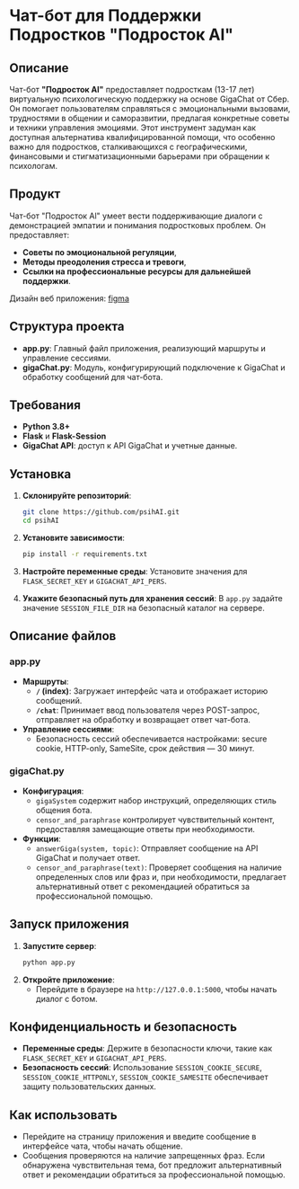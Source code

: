 # Чат-бот для Поддержки Подростков "Подросток Al"

## Описание

Чат-бот **"Подросток Al"** предоставляет подросткам (13-17 лет) виртуальную психологическую поддержку на основе GigaChat от Сбер. Он помогает пользователям справляться с эмоциональными вызовами, трудностями в общении и саморазвитии, предлагая конкретные советы и техники управления эмоциями. Этот инструмент задуман как доступная альтернатива квалифицированной помощи, что особенно важно для подростков, сталкивающихся с географическими, финансовыми и стигматизационными барьерами при обращении к психологам.

## Продукт

Чат-бот "Подросток Al" умеет вести поддерживающие диалоги с демонстрацией эмпатии и понимания подростковых проблем. Он предоставляет:
- **Советы по эмоциональной регуляции**,
- **Методы преодоления стресса и тревоги**,
- **Ссылки на профессиональные ресурсы для дальнейшей поддержки**.

Дизайн веб приложения: [figma](https://www.figma.com/design/GTdHehucvIaE1bRBQGHR7h/КЕЙС-1?node-id=0-1)

## Структура проекта

- **app.py**: Главный файл приложения, реализующий маршруты и управление сессиями.
- **gigaChat.py**: Модуль, конфигурирующий подключение к GigaChat и обработку сообщений для чат-бота.

## Требования

- **Python 3.8+**
- **Flask** и **Flask-Session**
- **GigaChat API**: доступ к API GigaChat и учетные данные.

## Установка

1. **Склонируйте репозиторий**:
    ```bash
    git clone https://github.com/psihAI.git
    cd psihAI
    ```

2. **Установите зависимости**:
    ```bash
    pip install -r requirements.txt
    ```

3. **Настройте переменные среды**:
    Установите значения для `FLASK_SECRET_KEY` и `GIGACHAT_API_PERS`.

4. **Укажите безопасный путь для хранения сессий**:
    В `app.py` задайте значение `SESSION_FILE_DIR` на безопасный каталог на сервере.

## Описание файлов

### app.py

- **Маршруты**:
  - **`/` (index)**: Загружает интерфейс чата и отображает историю сообщений.
  - **`/chat`**: Принимает ввод пользователя через POST-запрос, отправляет на обработку и возвращает ответ чат-бота.
- **Управление сессиями**:
  - Безопасность сессий обеспечивается настройками: secure cookie, HTTP-only, SameSite, срок действия — 30 минут.

### gigaChat.py

- **Конфигурация**:
  - `gigaSystem` содержит набор инструкций, определяющих стиль общения бота.
  - `censor_and_paraphrase` контролирует чувствительный контент, предоставляя замещающие ответы при необходимости.
- **Функции**:
  - `answerGiga(system, topic)`: Отправляет сообщение на API GigaChat и получает ответ.
  - `censor_and_paraphrase(text)`: Проверяет сообщения на наличие определенных слов или фраз и, при необходимости, предлагает альтернативный ответ с рекомендацией обратиться за профессиональной помощью.

## Запуск приложения

1. **Запустите сервер**:
    ```bash
    python app.py
    ```
2. **Откройте приложение**:
   - Перейдите в браузере на `http://127.0.0.1:5000`, чтобы начать диалог с ботом.

## Конфиденциальность и безопасность

- **Переменные среды**: Держите в безопасности ключи, такие как `FLASK_SECRET_KEY` и `GIGACHAT_API_PERS`.
- **Безопасность сессий**: Использование `SESSION_COOKIE_SECURE`, `SESSION_COOKIE_HTTPONLY`, `SESSION_COOKIE_SAMESITE` обеспечивает защиту пользовательских данных.

## Как использовать

- Перейдите на страницу приложения и введите сообщение в интерфейсе чата, чтобы начать общение.
- Сообщения проверяются на наличие запрещенных фраз. Если обнаружена чувствительная тема, бот предложит альтернативный ответ и рекомендации обратиться за профессиональной помощью.
